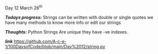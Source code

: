 Day 12 March 26<sup>th

***Todays progress:*** Strings can be written with double or single quotes
we have many methods to know more info or edit our strings

***Thoughts:*** Python Strings Are unique they have -ve indexes.

***link*** https://github.com/A-c-e-1/100DaysofCode/blob/main/Day%2012/string.py